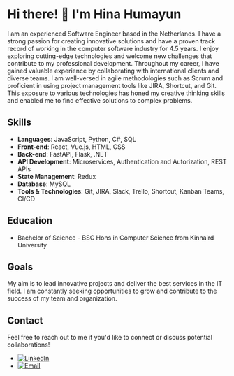 # Hi there! 👋 I'm Hina Humayun


I am an experienced Software Engineer based in the Netherlands. I have a strong passion for creating innovative solutions and have a proven track record of working in the computer software industry for 4.5 years. I enjoy exploring cutting-edge technologies and welcome new challenges that contribute to my professional development. Throughout my career, I have gained valuable experience by collaborating with international clients and diverse teams. I am well-versed in agile methodologies such as Scrum and proficient in using project management tools like JIRA, Shortcut, and Git. This exposure to various technologies has honed my creative thinking skills and enabled me to find effective solutions to complex problems.


## Skills

- **Languages**: JavaScript, Python, C#, SQL
- **Front-end**: React, Vue.js, HTML, CSS
- **Back-end**: FastAPI, Flask, .NET
- **API Development**: Microservices, Authentication and Autorization, REST APIs
- **State Management**: Redux
- **Database**: MySQL
- **Tools & Technologies**: Git, JIRA, Slack, Trello, Shortcut, Kanban Teams, CI/CD

## Education

- Bachelor of Science - BSC Hons in Computer Science from Kinnaird University


## Goals

My aim is to lead innovative projects and deliver the best services in the IT field. I am constantly seeking opportunities to grow and contribute to the success of my team and organization.

## Contact

Feel free to reach out to me if you'd like to connect or discuss potential collaborations!

- [![LinkedIn](https://img.shields.io/badge/LinkedIn-Connect-blue)](https://www.linkedin.com/in//hina-humayun-dev/)
- [![Email](https://img.shields.io/badge/Email-Send-brightgreen)](mailto:hinahumayun271@gmail.com) 

